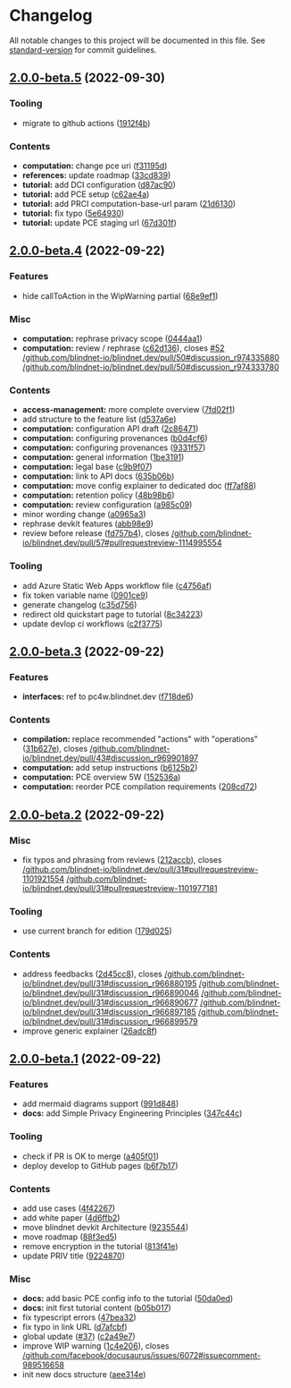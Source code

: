 # Changelog

All notable changes to this project will be documented in this file. See [standard-version](https://github.com/conventional-changelog/standard-version) for commit guidelines.

## [2.0.0-beta.5](https://github.com/blindnet-io/blindnet-docs/compare/v2.0.0-beta.4...v2.0.0-beta.5) (2022-09-30)


### Tooling

* migrate to github actions ([1912f4b](https://github.com/blindnet-io/blindnet-docs/commit/1912f4b84c8b527a72f7282eb4a0b503bedfe5ad))


### Contents

* **computation:** change pce uri ([f31195d](https://github.com/blindnet-io/blindnet-docs/commit/f31195d6c4769f3bafb3276d49365273c3bf1f73))
* **references:** update roadmap ([33cd839](https://github.com/blindnet-io/blindnet-docs/commit/33cd839d362f71900f7d6b13e7965aed86a6a381))
* **tutorial:** add DCI configuration ([d87ac90](https://github.com/blindnet-io/blindnet-docs/commit/d87ac9045483729d731d90aadaf922ad8204655e))
* **tutorial:** add PCE setup ([c62ae4a](https://github.com/blindnet-io/blindnet-docs/commit/c62ae4ad719cf5aaa4c310e5256f537548e17842))
* **tutorial:** add PRCI computation-base-url param ([21d6130](https://github.com/blindnet-io/blindnet-docs/commit/21d61300466e40168f54f031e54324b07fa8c4e5))
* **tutorial:** fix typo ([5e64930](https://github.com/blindnet-io/blindnet-docs/commit/5e64930ff27028a7aea24f8614eca9c084b02ed8))
* **tutorial:** update PCE staging url ([67d301f](https://github.com/blindnet-io/blindnet-docs/commit/67d301f021ab71cb9cbd76f3bb7d11f04e4a7160))

## [2.0.0-beta.4](https://github.com/blindnet-io/blindnet-docs/compare/v2.0.0-beta.3...v2.0.0-beta.4) (2022-09-22)


### Features

* hide callToAction in the WipWarning partial ([68e9ef1](https://github.com/blindnet-io/blindnet-docs/commit/68e9ef15f3c02a37d6af03a241775ed661f54951))


### Misc

* **computation:** rephrase privacy scope ([0444aa1](https://github.com/blindnet-io/blindnet-docs/commit/0444aa189807f29b3ee24ff65de5fcb9d70f933c))
* **computation:** review / rephrase ([c62d136](https://github.com/blindnet-io/blindnet-docs/commit/c62d136f6d5485d3e72f919a1095909c1a745964)), closes [#52](https://github.com/blindnet-io/blindnet-docs/issues/52) [/github.com/blindnet-io/blindnet.dev/pull/50#discussion_r974335880](https://github.com/blindnet-io//github.com/blindnet-io/blindnet.dev/pull/50/issues/discussion_r974335880) [/github.com/blindnet-io/blindnet.dev/pull/50#discussion_r974333780](https://github.com/blindnet-io//github.com/blindnet-io/blindnet.dev/pull/50/issues/discussion_r974333780)


### Contents

* **access-management:** more complete overview ([7fd02f1](https://github.com/blindnet-io/blindnet-docs/commit/7fd02f17097062446f9eac137ae4cb676cf18044))
* add structure to the feature list ([d537a6e](https://github.com/blindnet-io/blindnet-docs/commit/d537a6e0ac1fbc8b85c6d86bd7cf1c07ce4dbac5))
* **computation:** configuration API draft ([2c86471](https://github.com/blindnet-io/blindnet-docs/commit/2c86471d9ab4f2a0db29d2db040c4daf21bbd154))
* **computation:** configuring provenances ([b0d4cf6](https://github.com/blindnet-io/blindnet-docs/commit/b0d4cf682aba5c905695da5d948da8895ba895d8))
* **computation:** configuring provenances ([9331f57](https://github.com/blindnet-io/blindnet-docs/commit/9331f57e90727677cffac3ae9dba31be97087689))
* **computation:** general information ([1be3191](https://github.com/blindnet-io/blindnet-docs/commit/1be31911705b3c0cbe53cadfdc1efba9bc679efe))
* **computation:** legal base ([c9b9f07](https://github.com/blindnet-io/blindnet-docs/commit/c9b9f075320c0d6eb728e0830a35b5cfb1e59cf0))
* **computation:** link to API docs ([635b06b](https://github.com/blindnet-io/blindnet-docs/commit/635b06b83186cf69d798c28ae568fa0d3186bdc9))
* **computation:** move config explainer to dedicated doc ([ff7af88](https://github.com/blindnet-io/blindnet-docs/commit/ff7af88e9dd252d0fb8bd17ec22eecefb1db6d84))
* **computation:** retention policy ([48b98b6](https://github.com/blindnet-io/blindnet-docs/commit/48b98b6d714f4cedefb9287a950b37561ca37a57))
* **computation:** review configuration ([a985c09](https://github.com/blindnet-io/blindnet-docs/commit/a985c09d1445aedeb2e4400e4c84cbb37b4450af))
* minor wording change ([a0965a3](https://github.com/blindnet-io/blindnet-docs/commit/a0965a34674113017152c63fea58808bcfbfac1e))
* rephrase devkit features ([abb98e9](https://github.com/blindnet-io/blindnet-docs/commit/abb98e966fe155fc372df3a3d95aeea4af77532c))
* review before release ([fd757b4](https://github.com/blindnet-io/blindnet-docs/commit/fd757b4a32589fd38d2efa2f7621582970823668)), closes [/github.com/blindnet-io/blindnet.dev/pull/57#pullrequestreview-1114995554](https://github.com/blindnet-io//github.com/blindnet-io/blindnet.dev/pull/57/issues/pullrequestreview-1114995554)


### Tooling

* add Azure Static Web Apps workflow file ([c4756af](https://github.com/blindnet-io/blindnet-docs/commit/c4756afec6b33675f02a1cb3d30f99882e01b5d5))
* fix token variable name ([0901ce9](https://github.com/blindnet-io/blindnet-docs/commit/0901ce9ef8ad0c455f342931d15fdcca4a07a170))
* generate changelog ([c35d756](https://github.com/blindnet-io/blindnet-docs/commit/c35d75608291c88da11bc3f9f644ea846c4e9b46))
* redirect old quickstart page to tutorial ([8c34223](https://github.com/blindnet-io/blindnet-docs/commit/8c342232e6e4e91226733f90232ff0666eec27bf))
* update devlop ci workflows ([c2f3775](https://github.com/blindnet-io/blindnet-docs/commit/c2f3775debcc4f2b436db0169f1472448ef8d26a))

## [2.0.0-beta.3](https://github.com/blindnet-io/blindnet-docs/compare/v2.0.0-beta.2...v2.0.0-beta.3) (2022-09-22)

### Features

- **interfaces:** ref to pc4w.blindnet.dev ([f718de6](https://github.com/blindnet-io/blindnet-docs/commit/f718de6120cf8e10a8cc8d1345df4910718e17ac))

### Contents

- **compilation:** replace recommended "actions" with "operations" ([31b627e](https://github.com/blindnet-io/blindnet-docs/commit/31b627e1e4984c5398334aa474c25180f37abc1b)), closes [/github.com/blindnet-io/blindnet.dev/pull/43#discussion_r969901897](https://github.com/blindnet-io//github.com/blindnet-io/blindnet.dev/pull/43/issues/discussion_r969901897)
- **computation:** add setup instructions ([b6125b2](https://github.com/blindnet-io/blindnet-docs/commit/b6125b2e37d68be1fd24906b11796d72a2b2fc93))
- **computation:** PCE overview 5W ([152536a](https://github.com/blindnet-io/blindnet-docs/commit/152536aa2133836f0683ede24588dcefafd5e06c))
- **computation:** reorder PCE compilation requirements ([208cd72](https://github.com/blindnet-io/blindnet-docs/commit/208cd728fa145e65ee3b6d2bd3afab24bd552f68))

## [2.0.0-beta.2](https://github.com/blindnet-io/blindnet-docs/compare/v2.0.0-beta.1...v2.0.0-beta.2) (2022-09-22)

### Misc

- fix typos and phrasing from reviews ([212accb](https://github.com/blindnet-io/blindnet-docs/commit/212accbd4cab73da7c504cbcfacaf2d1d8a8256e)), closes [/github.com/blindnet-io/blindnet.dev/pull/31#pullrequestreview-1101921554](https://github.com/blindnet-io//github.com/blindnet-io/blindnet.dev/pull/31/issues/pullrequestreview-1101921554) [/github.com/blindnet-io/blindnet.dev/pull/31#pullrequestreview-1101977181](https://github.com/blindnet-io//github.com/blindnet-io/blindnet.dev/pull/31/issues/pullrequestreview-1101977181)

### Tooling

- use current branch for edition ([179d025](https://github.com/blindnet-io/blindnet-docs/commit/179d025af446464c596c59cfdcbdedafb39bc626))

### Contents

- address feedbacks ([2d45cc8](https://github.com/blindnet-io/blindnet-docs/commit/2d45cc8e147262170a18153b6d462006da5b4b9b)), closes [/github.com/blindnet-io/blindnet.dev/pull/31#discussion_r966880195](https://github.com/blindnet-io//github.com/blindnet-io/blindnet.dev/pull/31/issues/discussion_r966880195) [/github.com/blindnet-io/blindnet.dev/pull/31#discussion_r966890046](https://github.com/blindnet-io//github.com/blindnet-io/blindnet.dev/pull/31/issues/discussion_r966890046) [/github.com/blindnet-io/blindnet.dev/pull/31#discussion_r966890677](https://github.com/blindnet-io//github.com/blindnet-io/blindnet.dev/pull/31/issues/discussion_r966890677) [/github.com/blindnet-io/blindnet.dev/pull/31#discussion_r966897185](https://github.com/blindnet-io//github.com/blindnet-io/blindnet.dev/pull/31/issues/discussion_r966897185) [/github.com/blindnet-io/blindnet.dev/pull/31#discussion_r966899579](https://github.com/blindnet-io//github.com/blindnet-io/blindnet.dev/pull/31/issues/discussion_r966899579)
- improve generic explainer ([26adc8f](https://github.com/blindnet-io/blindnet-docs/commit/26adc8fc6064e91d25fd583860046b188954e941))

## [2.0.0-beta.1](https://github.com/blindnet-io/blindnet-docs/compare/v1.0.0...v2.0.0-beta.1) (2022-09-22)

### Features

- add mermaid diagrams support ([991d848](https://github.com/blindnet-io/blindnet-docs/commit/991d84841785b5f29009019c138ef437232d689e))
- **docs:** add Simple Privacy Engineering Principles ([347c44c](https://github.com/blindnet-io/blindnet-docs/commit/347c44c778c20214033f11a02c8cd7e42d247935))

### Tooling

- check if PR is OK to merge ([a405f01](https://github.com/blindnet-io/blindnet-docs/commit/a405f01d02b3ec359c5b8d62eea2fa1283d7cad6))
- deploy develop to GitHub pages ([b6f7b17](https://github.com/blindnet-io/blindnet-docs/commit/b6f7b174abf72174daef33e5e513fb0d44903abd))

### Contents

- add use cases ([4f42267](https://github.com/blindnet-io/blindnet-docs/commit/4f42267c9724c70143e6429d145bd1cd8f415770))
- add white paper ([4d6ffb2](https://github.com/blindnet-io/blindnet-docs/commit/4d6ffb28fd6f32e9c017f22743adbd8e17b977f0))
- move blindnet devkit Architecture ([9235544](https://github.com/blindnet-io/blindnet-docs/commit/923554418f715aa4fb120178f2742ad1e8d82dc8))
- move roadmap ([88f3ed5](https://github.com/blindnet-io/blindnet-docs/commit/88f3ed5045a9bb2b54d7d2e3441b2d4733eccc01))
- remove encryption in the tutorial ([813f41e](https://github.com/blindnet-io/blindnet-docs/commit/813f41eda52918a751147bb471aede91eec79131))
- update PRIV title ([9224870](https://github.com/blindnet-io/blindnet-docs/commit/92248702a858f7eaf11fd4d6840b91a5de2f1eac))

### Misc

- **docs:** add basic PCE config info to the tutorial ([50da0ed](https://github.com/blindnet-io/blindnet-docs/commit/50da0edc6b87202482f8ad5b018fa7b876764e8a))
- **docs:** init first tutorial content ([b05b017](https://github.com/blindnet-io/blindnet-docs/commit/b05b017fd8df40ed4ea80359c4478b6dcf39f07f))
- fix typescript errors ([47bea32](https://github.com/blindnet-io/blindnet-docs/commit/47bea325919edd3e165576cca4b27da1a550352c))
- fix typo in link URL ([d7afcbf](https://github.com/blindnet-io/blindnet-docs/commit/d7afcbf8e04121a2a6ffabc30931d3cba4bc9ac4))
- global update ([#37](https://github.com/blindnet-io/blindnet-docs/issues/37)) ([c2a49e7](https://github.com/blindnet-io/blindnet-docs/commit/c2a49e7f065bc5c748bb6ca86562fb8dd3f6a360))
- improve WIP warning ([1c4e206](https://github.com/blindnet-io/blindnet-docs/commit/1c4e206ce0e144b4872ab115a42e26d2035f2d77)), closes [/github.com/facebook/docusaurus/issues/6072#issuecomment-989516658](https://github.com/blindnet-io//github.com/facebook/docusaurus/issues/6072/issues/issuecomment-989516658)
- init new docs structure ([aee314e](https://github.com/blindnet-io/blindnet-docs/commit/aee314e34be13783bd205d96ce213d7062cbbd07))
